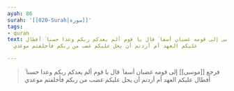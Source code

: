 ```yaml
---
ayah: 86
surah: '[[020-Surah|سورة]]'
tags:
- quran
text: فرجع موسى إلى قومه غضبان أسفا ۚ قال يا قوم ألم يعدكم ربكم وعدا حسنا ۚ أفطال
  عليكم العهد أم أردتم أن يحل عليكم غضب من ربكم فأخلفتم موعدي

---
```

> فرجع [[موسى]] إلى قومه غضبان أسفا ۚ قال يا قوم ألم يعدكم ربكم وعدا حسنا ۚ أفطال عليكم العهد أم أردتم أن يحل عليكم غضب من ربكم فأخلفتم موعدي

